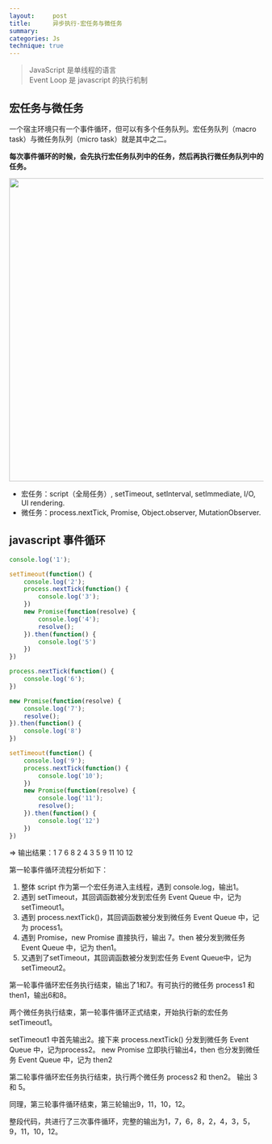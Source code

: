 ```yaml
---
layout:     post
title:      异步执行-宏任务与微任务 
summary: 
categories: Js
technique: true
---
```


> JavaScript 是单线程的语言  
> Event Loop 是 javascript 的执行机制


## 宏任务与微任务

一个宿主环境只有一个事件循环，但可以有多个任务队列。宏任务队列（macro task）与微任务队列（micro task）就是其中之二。   

**每次事件循环的时候，会先执行宏任务队列中的任务，然后再执行微任务队列中的任务。**  


<img src="https://raw.githubusercontent.com/Selenamona/Selenamona.github.io/master/assets/images/asyn-tasks.png" width="600"/>

- 宏任务：script（全局任务）, setTimeout, setInterval, setImmediate, I/O, UI rendering.  
- 微任务：process.nextTick, Promise, Object.observer, MutationObserver.


## javascript 事件循环

```javascript
console.log('1');

setTimeout(function() {
    console.log('2');
    process.nextTick(function() {
        console.log('3');
    })
    new Promise(function(resolve) {
        console.log('4');
        resolve();
    }).then(function() {
        console.log('5')
    })
})

process.nextTick(function() {
    console.log('6');
})

new Promise(function(resolve) {
    console.log('7');
    resolve();
}).then(function() {
    console.log('8')
})

setTimeout(function() {
    console.log('9');
    process.nextTick(function() {
        console.log('10');
    })
    new Promise(function(resolve) {
        console.log('11');
        resolve();
    }).then(function() {
        console.log('12')
    })
})
```

=> 输出结果：1 7 6 8 2 4 3 5 9 11 10  12 

第一轮事件循环流程分析如下：

1. 整体 script 作为第一个宏任务进入主线程，遇到 console.log，输出1。
2. 遇到 setTimeout，其回调函数被分发到宏任务 Event Queue 中，记为 setTimeout1。
3. 遇到 process.nextTick()，其回调函数被分发到微任务 Event Queue 中，记为 process1。
4. 遇到 Promise，new Promise 直接执行，输出 7。then 被分发到微任务 Event Queue 中，记为 then1。
5. 又遇到了setTimeout，其回调函数被分发到宏任务 Event Queue中，记为 setTimeout2。

第一轮事件循环宏任务执行结束，输出了1和7。有可执行的微任务 process1 和 then1，输出6和8。

两个微任务执行结束，第一轮事件循环正式结束，开始执行新的宏任务 setTimeout1。

setTimeout1 中首先输出2。接下来 process.nextTick() 分发到微任务 Event Queue 中，记为process2。
new Promise 立即执行输出4，then 也分发到微任务 Event Queue 中，记为 then2

第二轮事件循环宏任务执行结束，执行两个微任务 process2 和 then2。 输出 3 和 5。

同理，第三轮事件循环结束，第三轮输出9，11，10，12。

整段代码，共进行了三次事件循环，完整的输出为1，7，6，8，2，4，3，5，9，11，10，12。

